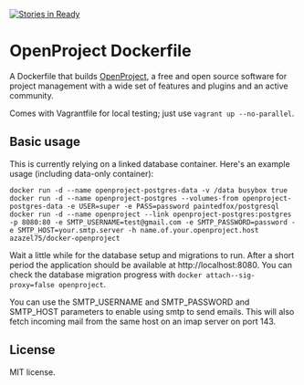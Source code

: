 [![Stories in Ready](https://badge.waffle.io/progtologist/docker-openproject.png?label=ready&title=Ready)](https://waffle.io/progtologist/docker-openproject)
# OpenProject Dockerfile

A Dockerfile that builds [OpenProject][openproject], a free and open source
software for project management with a wide set of features and plugins and an
active community.

Comes with Vagrantfile for local testing; just use `vagrant up --no-parallel`.

## Basic usage

This is currently relying on a linked database container.  Here's an example
usage (including data-only container):

```
docker run -d --name openproject-postgres-data -v /data busybox true
docker run -d --name openproject-postgres --volumes-from openproject-postgres-data -e USER=super -e PASS=password paintedfox/postgresql
docker run -d --name openproject --link openproject-postgres:postgres -p 8080:80 -e SMTP_USERNAME=test@gmail.com -e SMTP_PASSWORD=password -e SMTP_HOST=your.smtp.server -h name.of.your.openproject.host azazel75/docker-openproject
```

Wait a little while for the database setup and migrations to run.  After a
short period the application should be available at http://localhost:8080.
You can check the database migration progress with `docker
attach--sig-proxy=false openproject`.

You can use the SMTP\_USERNAME and SMTP\_PASSWORD and SMTP\_HOST parameters to
enable using smtp to send emails. This will also fetch incoming mail from the
same host on an imap server on port 143.

## License

MIT license.

[openproject]: https://www.openproject.org/
